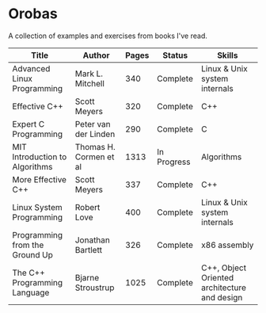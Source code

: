 Orobas
======

A collection of examples and exercises from books I've read.

| Title        | Author           | Pages  | Status | Skills
| ------------- |-------------| -----|--------------|------------|
|  Advanced Linux Programming |  Mark L. Mitchell | 340 | Complete | Linux & Unix system internals |
|  Effective C++	| Scott Meyers		| 320	| Complete | C++
|  Expert C Programming  | Peter van der Linden | 290 | Complete | C
| MIT Introduction to Algorithms      | Thomas H. Cormen et al      |   1313 | In Progress | Algorithms
| More Effective C++	| Scott Meyers		| 337	| Complete | C++
| Linux System Programming | Robert Love 	| 400	| Complete | Linux & Unix system internals |
| Programming from the Ground Up | Jonathan Bartlett      |   326 | Complete | x86 assembly
| The C++ Programming Language | Bjarne Stroustrup |  1025 | Complete | C++, Object Oriented architecture and design 
